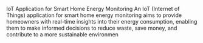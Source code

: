  IoT Application for Smart Home Energy Monitoring
 An IoT (Internet of Things) application for smart home energy monitoring aims to provide homeowners with real-time insights into their energy consumption, enabling them to make informed decisions to reduce waste, save money, and contribute to a more sustainable environmen
